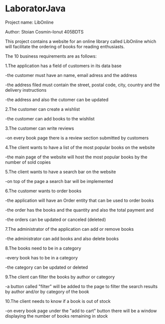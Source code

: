 # LaboratorJava
Project name: LibOnline

Author: Stoian Cosmin-Ionut 405BDTS

This project contains a website for an online library called LibOnline which will facilitate the ordering of books for reading enthusiasts.

The 10 business requirements are as follows:

1.The application has a field of customers in its data base

-the customer must have an name, email adress and the address

-the address filed must contain the street, postal code, city, country and the delivery instructions

-the address and also the cutomer can be updated

2.The customer can create a wishlist

-the customer can add books to the wishlist

3.The customer can write reviews 

-on every book page there is a review section submitted by customers

4.The client wants to have a list of the most popular books on the website

-the main page of the website will host the most popular books by the number of sold copies

5.The client wants to have a search bar on the website

-on top of the page a search bar will be implemented

6.The customer wants to order books

-the application will have an Order entity that can be used to order books

-the order has the books and the quantity and also the total payment and 

-the orders can be updated or canceled (deleted)

7.The administrator of the application can add or remove books

-the administrator can add books and also delete books

8.The books need to be in a category

-every book has to be in a category

-the category can be updated or deleted

9.The client can filter the books by author or category

-a button called "filter" will be added to the page to filter the search results by author and/or by category of the book

10.The client needs to know if a book is out of stock

-on every book page under the "add to cart" button there will be a window displaying the number of books remaining in stock
